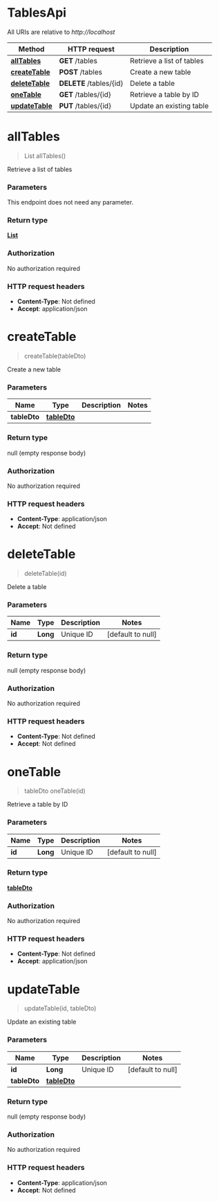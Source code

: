 # TablesApi

All URIs are relative to *http://localhost*

| Method | HTTP request | Description |
|------------- | ------------- | -------------|
| [**allTables**](TablesApi.md#allTables) | **GET** /tables | Retrieve a list of tables |
| [**createTable**](TablesApi.md#createTable) | **POST** /tables | Create a new table |
| [**deleteTable**](TablesApi.md#deleteTable) | **DELETE** /tables/{id} | Delete a table |
| [**oneTable**](TablesApi.md#oneTable) | **GET** /tables/{id} | Retrieve a table by ID |
| [**updateTable**](TablesApi.md#updateTable) | **PUT** /tables/{id} | Update an existing table |


<a name="allTables"></a>
# **allTables**
> List allTables()

Retrieve a list of tables

### Parameters
This endpoint does not need any parameter.

### Return type

[**List**](../Models/tableDto.md)

### Authorization

No authorization required

### HTTP request headers

- **Content-Type**: Not defined
- **Accept**: application/json

<a name="createTable"></a>
# **createTable**
> createTable(tableDto)

Create a new table

### Parameters

|Name | Type | Description  | Notes |
|------------- | ------------- | ------------- | -------------|
| **tableDto** | [**tableDto**](../Models/tableDto.md)|  | |

### Return type

null (empty response body)

### Authorization

No authorization required

### HTTP request headers

- **Content-Type**: application/json
- **Accept**: Not defined

<a name="deleteTable"></a>
# **deleteTable**
> deleteTable(id)

Delete a table

### Parameters

|Name | Type | Description  | Notes |
|------------- | ------------- | ------------- | -------------|
| **id** | **Long**| Unique ID | [default to null] |

### Return type

null (empty response body)

### Authorization

No authorization required

### HTTP request headers

- **Content-Type**: Not defined
- **Accept**: Not defined

<a name="oneTable"></a>
# **oneTable**
> tableDto oneTable(id)

Retrieve a table by ID

### Parameters

|Name | Type | Description  | Notes |
|------------- | ------------- | ------------- | -------------|
| **id** | **Long**| Unique ID | [default to null] |

### Return type

[**tableDto**](../Models/tableDto.md)

### Authorization

No authorization required

### HTTP request headers

- **Content-Type**: Not defined
- **Accept**: application/json

<a name="updateTable"></a>
# **updateTable**
> updateTable(id, tableDto)

Update an existing table

### Parameters

|Name | Type | Description  | Notes |
|------------- | ------------- | ------------- | -------------|
| **id** | **Long**| Unique ID | [default to null] |
| **tableDto** | [**tableDto**](../Models/tableDto.md)|  | |

### Return type

null (empty response body)

### Authorization

No authorization required

### HTTP request headers

- **Content-Type**: application/json
- **Accept**: Not defined

